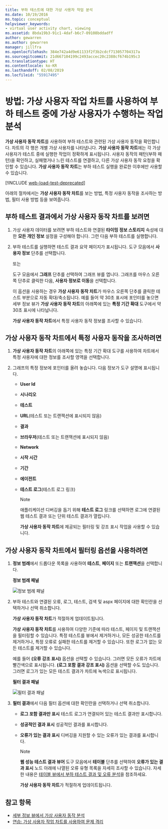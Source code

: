 ```yaml
---
title: 부하 테스트에 대한 가상 사용자 작업 분석
ms.date: 10/19/2016
ms.topic: conceptual
helpviewer_keywords:
- virtual user activity chart, viewing
ms.assetid: 8bda19b3-91c1-4daf-b6c7-09108bddadff
author: gewarren
ms.author: gewarren
manager: jillfra
ms.openlocfilehash: 384e742a4d9e61133f2f3b2cdcf713057704317a
ms.sourcegitcommit: 21d667104199c2493accec20c2388cf674b195c3
ms.translationtype: HT
ms.contentlocale: ko-KR
ms.lasthandoff: 02/08/2019
ms.locfileid: "55917495"
---
```

# <a name="how-to-analyze-what-virtual-users-are-doing-during-a-load-test-using-the-virtual-user-activity-chart"></a>방법: 가상 사용자 작업 차트를 사용하여 부하 테스트 중에 가상 사용자가 수행하는 작업 분석

**가상 사용자 동작 차트**를 사용하여 부하 테스트와 관련된 가상 사용자 동작을 확인합니다. 차트의 각 행은 개별 가상 사용자를 나타냅니다. **가상 사용자 동작 차트**에는 각 가상 사용자가 테스트 중에 실행한 작업이 정확하게 표시됩니다. 사용자 동작의 패턴(부하 패턴)을 확인하고, 실패했거나 느린 테스트를 연결하고, 다른 가상 사용자 동작 요청을 확인할 수 있습니다. **가상 사용자 동작 차트**는 부하 테스트 실행을 완료한 이후에만 사용할 수 있습니다.

[!INCLUDE [web-load-test-deprecated](includes/web-load-test-deprecated.md)]

아래의 절차에서는 **가상 사용자 동작 차트**를 보는 방법, 특정 사용자 동작을 조사하는 방법, 필터 사용 방법 등을 보여줍니다.

## <a name="to-view-the-virtual-user-activity-chart-in-your-load-test-results"></a>부하 테스트 결과에서 가상 사용자 동작 차트를 보려면

1.  가상 사용자 데이터를 보려면 부하 테스트와 연결된 **타이밍 정보 스토리지** 속성에 대한 **모든 개인 정보** 설정을 구성해야 합니다. 그런 다음 부하 테스트를 실행합니다.

2.  부하 테스트를 실행하면 테스트 결과 요약 페이지가 표시됩니다. 도구 모음에서 **사용자 정보** 단추를 선택합니다.

     또는

     도구 모음에서 **그래프** 단추를 선택하여 그래프 뷰를 엽니다. 그래프를 마우스 오른쪽 단추로 클릭한 다음, **사용자 정보로 이동**을 선택합니다.

     이 옵션을 사용하는 경우 **가상 사용자 동작 차트**가 마우스 오른쪽 단추를 클릭한 테스트 부분으로 자동 확대/축소됩니다. 예를 들어 약 30초 표시에 포인터를 놓으면 세부 정보 뷰가 **가상 사용자 동작 차트**의 아래쪽에 있는 **특정 기간 확대** 도구에서 약 30초 표시에 나타납니다.

     **가상 사용자 동작 차트**에서 특정 사용자 동작 정보를 조사할 수 있습니다.

## <a name="to-investigate-a-specific-users-activity-in-the-virtual-user-activity-chart"></a>가상 사용자 동작 차트에서 특정 사용자 동작을 조사하려면

1. **가상 사용자 동작 차트**의 아래쪽에 있는 특정 기간 확대 도구를 사용하여 차트에서 특정 사용자에 대한 정보를 조사할 영역을 선택합니다.

2. 그래프의 특정 정보에 포인터를 올려 놓습니다. 다음 정보가 도구 설명에 표시됩니다.

   - **User Id**

   - **시나리오**

   - **테스트**

   - **URL**(테스트 또는 트랜잭션에 표시되지 않음)

   - **결과**

   - **브라우저**(테스트 또는 트랜잭션에 표시되지 않음)

   - **Network**

   - **시작 시간**

   - **기간**

   - **에이전트**

   - **테스트 로그**(테스트 로그 링크)

     > [!NOTE]
     > 애플리케이션 디버깅을 돕기 위해 **테스트 로그** 링크를 선택하면 로그에 연결된 웹 테스트 결과 또는 단위 테스트 결과가 열립니다.

     **가상 사용자 동작 차트**에 제공되는 필터링 및 강조 표시 작업을 사용할 수 있습니다.

## <a name="to-use-filtering-options-in-the-virtual-user-activity-chart"></a>가상 사용자 동작 차트에서 필터링 옵션을 사용하려면

1. **정보 범례**에서 드롭다운 목록을 사용하여 **테스트**, **페이지** 또는 **트랜잭션**을 선택합니다.

    **정보 범례 패널**

    ![정보 범례 패널](../test/media/ltest_detailslegend.png)

2. 부하 테스트와 연결된 오류, 로그, 테스트, 검색 및 aspx 페이지에 대한 확인란을 선택하거나 선택 취소합니다.

    **가상 사용자 동작 차트**가 적절하게 업데이트됩니다.

    **가상 사용자 동작 차트**를 사용하여 다양한 기준에 따라 테스트, 페이지 및 트랜잭션을 필터링할 수 있습니다. 특정 테스트를 뷰에서 제거하거나, 모든 성공한 테스트를 제거하거나, 특정 오류로 실패한 테스트를 제거할 수 있습니다. 또한 로그가 없는 모든 테스트를 제거할 수 있습니다.

    예를 들어 **(오류 강조 표시)** 옵션을 선택할 수 있습니다. 그러면 모든 오류가 차트에 빨간색으로 표시됩니다. **(로그 포함 결과 강조 표시)** 옵션을 선택할 수도 있습니다. 그러면 로그가 있는 모든 테스트 결과가 차트에 녹색으로 표시됩니다.

    **필터 결과 패널**

    ![필터 결과 패널](../test/media/ltest_filterresults.png)

3. **필터 결과**에서 다음 필터 옵션에 대한 확인란을 선택하거나 선택 취소합니다.

   - **로그 포함 결과만 표시** 테스트 로그가 연결되어 있는 테스트 결과만 표시합니다.

   - **성공적인 결과 표시** 성공적인 결과를 표시합니다.

   - **오류가 있는 결과 표시** 디버깅을 지원할 수 있는 오류가 있는 결과를 표시합니다.

     > [!NOTE]
     > **웹 성능 테스트 결과 뷰어** 도구 모음에서 **테이블** 단추를 선택하여 **오류가 있는 결과 표시** 노드 아래에 나열된 오류 유형 목록을 자세히 조사할 수 있습니다. 자세한 내용은 [테이블 뷰에서 부하 테스트 결과 및 오류 분석](../test/analyze-load-test-results-and-errors-in-the-tables-view.md)을 참조하세요.

     **가상 사용자 동작 차트**가 적절하게 업데이트됩니다.

## <a name="see-also"></a>참고 항목

- [세부 정보 뷰에서 가상 사용자 동작 분석](../test/analyze-load-test-virtual-user-activity-in-the-details-view.md)
- [연습: 가상 사용자 작업 차트를 사용하여 문제 격리](../test/walkthrough-use-the-virtual-user-activity-chart-to-isolate-issues.md)